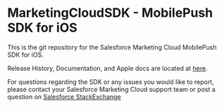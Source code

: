 # MarketingCloudSDK - MobilePush SDK for iOS

This is the git repository for the Salesforce Marketing Cloud MobilePush SDK for iOS.<br>

Release History, Documentation, and Apple docs are located at <a href="http://salesforce-marketingcloud.github.io/MarketingCloudSDK-iOS/" target="_blank">here</a>.

For questions regarding the SDK or any issues you would like to report, please contact your Salesforce Marketing Cloud support team or post a question on <a href="http://salesforce.stackexchange.com/" target="_blank">Salesforce StackExchange</a> 